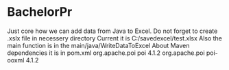# BachelorPr
Just core how we can add data from Java to Excel. 
Do not forget to create .xslx file in necessery directory
Current it is C:/savedexcel/test.xlsx
Also the main function is in the main/java/WriteDataToExcel
About Maven dependencies it is in pom.xml
        <dependency>
            <groupId>org.apache.poi</groupId>
            <artifactId>poi</artifactId>
            <version>4.1.2</version>
        </dependency>
        <dependency>
            <groupId>org.apache.poi</groupId>
            <artifactId>poi-ooxml</artifactId>
            <version>4.1.2</version>
        </dependency>
